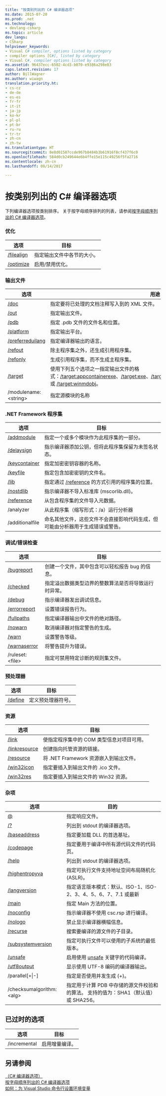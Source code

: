 ```yaml
---
title: "按类别列出的 C# 编译器选项"
ms.date: 2015-07-20
ms.prod: .net
ms.technology:
- devlang-csharp
ms.topic: article
dev_langs:
- CSharp
helpviewer_keywords:
- Visual C# compiler, options listed by category
- compiler options [C#], listed by category
- Visual C#, compiler options listed by category
ms.assetid: 96437ecc-6502-4cd3-b070-e9386a298e83
caps.latest.revision: 17
author: BillWagner
ms.author: wiwagn
translation.priority.ht:
- cs-cz
- de-de
- es-es
- fr-fr
- it-it
- ja-jp
- ko-kr
- pl-pl
- pt-br
- ru-ru
- tr-tr
- zh-cn
- zh-tw
ms.translationtype: HT
ms.sourcegitcommit: 8e8d01587ccde967b8484b3b61916f8cf437f6c0
ms.openlocfilehash: 584d0cb249644e6b4ffe15e115c49256f5fa2716
ms.contentlocale: zh-cn
ms.lasthandoff: 08/14/2017

---
```

# <a name="c-compiler-options-listed-by-category"></a>按类别列出的 C# 编译器选项
下列编译器选项按类别排序。 关于按字母顺序排列的列表，请参阅[按字母顺序列出的 C# 编译器选项](../../../csharp/language-reference/compiler-options/listed-alphabetically.md)。  
  
### <a name="optimization"></a>优化  
  
|选项|目标|  
|------------|-------------|  
|[/filealign](../../../csharp/language-reference/compiler-options/filealign-compiler-option.md)|指定输出文件中各节的大小。|  
|[/optimize](../../../csharp/language-reference/compiler-options/optimize-compiler-option.md)|启用/禁用优化。|  
  
### <a name="output-files"></a>输出文件  
  
|选项|用途|  
|------------|-------------|  
|[/doc](../../../csharp/language-reference/compiler-options/doc-compiler-option.md)|指定要将已处理的文档注释写入到的 XML 文件。|  
|[/out](../../../csharp/language-reference/compiler-options/out-compiler-option.md)|指定输出文件。|  
|[/pdb](../../../csharp/language-reference/compiler-options/pdb-compiler-option.md)|指定 .pdb 文件的文件名和位置。|  
|[/platform](../../../csharp/language-reference/compiler-options/platform-compiler-option.md)|指定输出平台。|  
|[/preferreduilang](../../../csharp/language-reference/compiler-options/preferreduilang-compiler-option.md)|指定编译器输出的语言。|  
|[/refout](refout-compiler-option.md)|除主程序集之外，还生成引用程序集。|  
|[/refonly](refonly-compiler-option.md)|生成引用程序集，而不生成主程序集。|  
|[/target](../../../csharp/language-reference/compiler-options/target-compiler-option.md)|使用下列五个选项之一指定输出文件的格式：[/target:appcontainerexe](../../../csharp/language-reference/compiler-options/target-appcontainerexe-compiler-option.md)、[/target:exe](../../../csharp/language-reference/compiler-options/target-exe-compiler-option.md)、[/target:library](../../../csharp/language-reference/compiler-options/target-library-compiler-option.md)、[/target:module](../../../csharp/language-reference/compiler-options/target-module-compiler-option.md)、[/target:winexe](../../../csharp/language-reference/compiler-options/target-winexe-compiler-option.md) 或 [/target:winmdobj](../../../csharp/language-reference/compiler-options/target-winmdobj-compiler-option.md)。|  
|/modulename:\<string>|指定源模块的名称|  
  
### <a name="net-framework-assemblies"></a>.NET Framework 程序集  
  
|选项|目标|  
|------------|-------------|  
|[/addmodule](../../../csharp/language-reference/compiler-options/addmodule-compiler-option.md)|指定一个或多个模块作为此程序集的一部分。|  
|[/delaysign](../../../csharp/language-reference/compiler-options/delaysign-compiler-option.md)|指示编译器添加公钥，但将此程序集保留为未签名状态。|  
|[/keycontainer](../../../csharp/language-reference/compiler-options/keycontainer-compiler-option.md)|指定加密密钥容器的名称。|  
|[/keyfile](../../../csharp/language-reference/compiler-options/keyfile-compiler-option.md)|指定包含加密密钥的文件名。|  
|[/lib](../../../csharp/language-reference/compiler-options/lib-compiler-option.md)|指定通过 [/reference](../../../csharp/language-reference/compiler-options/reference-compiler-option.md) 的方式引用的程序集的位置。|  
|[/nostdlib](../../../csharp/language-reference/compiler-options/nostdlib-compiler-option.md)|指示编译器不导入标准库 (mscorlib.dll)。|  
|[/reference](../../../csharp/language-reference/compiler-options/reference-compiler-option.md)|从包含程序集的文件导入元数据。|  
|/analyzer|从此程序集（缩写形式：/a）运行分析器|  
|/additionalfile|命名其他文件，这些文件不会直接影响代码生成，但可能由分析器用于生成错误或警告。|  
  
### <a name="debuggingerror-checking"></a>调试/错误检查  
  
|选项|目标|  
|------------|-------------|  
|[/bugreport](../../../csharp/language-reference/compiler-options/bugreport-compiler-option.md)|创建一个文件，其中包含可以轻松报告 bug 的信息。|  
|[/checked](../../../csharp/language-reference/compiler-options/checked-compiler-option.md)|指定溢出数据类型边界的整数算法是否将导致运行时异常。|  
|[/debug](../../../csharp/language-reference/compiler-options/debug-compiler-option.md)|指示编译器发出调试信息。|  
|[/errorreport](../../../csharp/language-reference/compiler-options/errorreport-compiler-option.md)|设置错误报告行为。|  
|[/fullpaths](../../../csharp/language-reference/compiler-options/fullpaths-compiler-option.md)|指定编译器输出中文件的绝对路径。|  
|[/nowarn](../../../csharp/language-reference/compiler-options/nowarn-compiler-option.md)|取消编译器对指定警告的生成。|  
|[/warn](../../../csharp/language-reference/compiler-options/warn-compiler-option.md)|设置警告等级。|  
|[/warnaserror](../../../csharp/language-reference/compiler-options/warnaserror-compiler-option.md)|将警告提升为错误。|  
|/ruleset:\<file>|指定可禁用特定诊断的规则集文件。|  
  
### <a name="preprocessor"></a>预处理器  
  
|选项|目标|  
|------------|-------------|  
|[/define](../../../csharp/language-reference/compiler-options/define-compiler-option.md)|定义预处理器符号。|  
  
### <a name="resources"></a>资源  
  
|选项|目标|  
|------------|-------------|  
|[/link](../../../csharp/language-reference/compiler-options/link-compiler-option.md)|使指定程序集中的 COM 类型信息对项目可用。|  
|[/linkresource](../../../csharp/language-reference/compiler-options/linkresource-compiler-option.md)|创建指向托管资源的链接。|  
|[/resource](../../../csharp/language-reference/compiler-options/resource-compiler-option.md)|将 .NET Framework 资源嵌入到输出文件。|  
|[/win32icon](../../../csharp/language-reference/compiler-options/win32icon-compiler-option.md)|指定要插入到输出文件的 .ico 文件。|  
|[/win32res](../../../csharp/language-reference/compiler-options/win32res-compiler-option.md)|指定要插入到输出文件的 Win32 资源。|  
  
### <a name="miscellaneous"></a>杂项  
  
|选项|目的|  
|------------|-------------|  
|[@](../../../csharp/language-reference/compiler-options/response-file-compiler-option.md)|指定响应文件。|  
|[/?](../../../csharp/language-reference/compiler-options/help-compiler-option.md)|列出到 stdout 的编译器选项。|  
|[/baseaddress](../../../csharp/language-reference/compiler-options/baseaddress-compiler-option.md)|指定要加载 DLL 的首选基址。|  
|[/codepage](../../../csharp/language-reference/compiler-options/codepage-compiler-option.md)|指定要用于编译中所有源代码文件的代码页。|  
|[/help](../../../csharp/language-reference/compiler-options/help-compiler-option.md)|列出到 stdout 的编译器选项。|  
|[/highentropyva](../../../csharp/language-reference/compiler-options/highentropyva-compiler-option.md)|指定可执行文件支持地址空间布局随机化 (ASLR)。|  
|[/langversion](../../../csharp/language-reference/compiler-options/langversion-compiler-option.md)|指定语言版本模式：默认、ISO-1、ISO-2、3、4、5、6、7、7.1 或最新 |  
|[/main](../../../csharp/language-reference/compiler-options/main-compiler-option.md)|指定 Main 方法的位置。|  
|[/noconfig](../../../csharp/language-reference/compiler-options/noconfig-compiler-option.md)|指示编译器不使用 csc.rsp 进行编译。|  
|[/nologo](../../../csharp/language-reference/compiler-options/nologo-compiler-option.md)|禁止显示编译器横幅信息。|  
|[/recurse](../../../csharp/language-reference/compiler-options/recurse-compiler-option.md)|搜索要编译的源文件的子目录。|  
|[/subsystemversion](../../../csharp/language-reference/compiler-options/subsystemversion-compiler-option.md)|指定可执行文件可以使用的子系统的最低版本。|  
|[/unsafe](../../../csharp/language-reference/compiler-options/unsafe-compiler-option.md)|启用使用 [unsafe](../../../csharp/language-reference/keywords/unsafe.md) 关键字的代码编译。|  
|[/utf8output](../../../csharp/language-reference/compiler-options/utf8output-compiler-option.md)|显示使用 UTF-8 编码的编译器输出。|  
|/parallel[+&#124;-]|指定是否使用并发生成 (+)。|  
|/checksumalgorithm:\<alg>|指定用于计算 PDB 中存储的源文件校验和的算法。  支持的值为：SHA1（默认值）或 SHA256。|  
  
## <a name="obsolete-options"></a>已过时的选项  
  
|选项|目标|  
|---|---|  
|/incremental|启用增量编译。|  
  
## <a name="see-also"></a>另请参阅  
 [（C# 编译器选项）](../../../csharp/language-reference/compiler-options/index.md)   
 [按字母顺序列出的 C# 编译器选项](../../../csharp/language-reference/compiler-options/listed-alphabetically.md)   
 [如何：为 Visual Studio 命令行设置环境变量](../../../csharp/language-reference/compiler-options/how-to-set-environment-variables-for-the-visual-studio-command-line.md)

